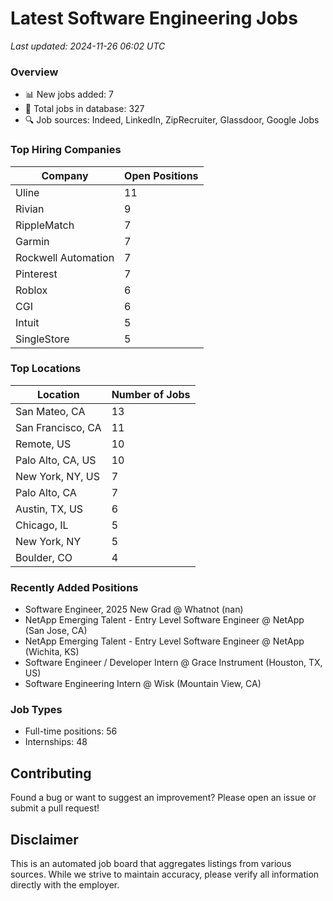 # Latest Software Engineering Jobs
*Last updated: 2024-11-26 06:02 UTC*

### Overview
- 📊 New jobs added: 7
- 💼 Total jobs in database: 327
- 🔍 Job sources: Indeed, LinkedIn, ZipRecruiter, Glassdoor, Google Jobs

### Top Hiring Companies
| Company | Open Positions |
|---------|---------------|
| Uline | 11 |
| Rivian | 9 |
| RippleMatch | 7 |
| Garmin | 7 |
| Rockwell Automation | 7 |
| Pinterest | 7 |
| Roblox | 6 |
| CGI | 6 |
| Intuit | 5 |
| SingleStore | 5 |

### Top Locations
| Location | Number of Jobs |
|----------|---------------|
| San Mateo, CA | 13 |
| San Francisco, CA | 11 |
| Remote, US | 10 |
| Palo Alto, CA, US | 10 |
| New York, NY, US | 7 |
| Palo Alto, CA | 7 |
| Austin, TX, US | 6 |
| Chicago, IL | 5 |
| New York, NY | 5 |
| Boulder, CO | 4 |

### Recently Added Positions
- Software Engineer, 2025 New Grad @ Whatnot (nan)
- NetApp Emerging Talent - Entry Level Software Engineer @ NetApp (San Jose, CA)
- NetApp Emerging Talent - Entry Level Software Engineer @ NetApp (Wichita, KS)
- Software Engineer / Developer Intern @ Grace Instrument (Houston, TX, US)
- Software Engineering Intern @ Wisk (Mountain View, CA)

### Job Types
- Full-time positions: 56
- Internships: 48

## Contributing
Found a bug or want to suggest an improvement? Please open an issue or submit a pull request!

## Disclaimer
This is an automated job board that aggregates listings from various sources. While we strive to maintain accuracy, 
please verify all information directly with the employer.
